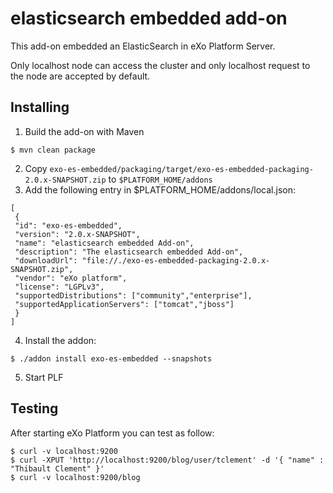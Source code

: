 # elasticsearch embedded add-on

This add-on embedded an ElasticSearch in eXo Platform Server.

Only localhost node can access the cluster and only localhost request to the node are accepted by default.

## Installing

1. Build the add-on with Maven
```
$ mvn clean package
```
2. Copy ```exo-es-embedded/packaging/target/exo-es-embedded-packaging-2.0.x-SNAPSHOT.zip``` to ```$PLATFORM_HOME/addons```
3. Add the following entry in $PLATFORM_HOME/addons/local.json:
```
[
 {
 "id": "exo-es-embedded",
 "version": "2.0.x-SNAPSHOT",
 "name": "elasticsearch embedded Add-on",
 "description": "The elasticsearch embedded Add-on",
 "downloadUrl": "file://./exo-es-embedded-packaging-2.0.x-SNAPSHOT.zip",
 "vendor": "eXo platform",
 "license": "LGPLv3",
 "supportedDistributions": ["community","enterprise"],
 "supportedApplicationServers": ["tomcat","jboss"]
 }
]
```
4. Install the addon:
```
$ ./addon install exo-es-embedded --snapshots
```
5. Start PLF

## Testing

After starting eXo Platform you can test as follow:

```
$ curl -v localhost:9200
$ curl -XPUT 'http://localhost:9200/blog/user/tclement' -d '{ "name" : "Thibault Clement" }'
$ curl -v localhost:9200/blog
```
